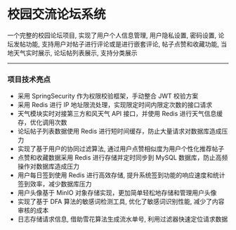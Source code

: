 
# 校园交流论坛系统
一个完整的校园论坛项目, 实现了用户个人信息管理, 用户隐私设置, 密码设置, 论坛发帖功能, 支持用户对帖子进行评论或是进行嵌套评论, 帖子点赞和收藏功能, 当地天气实时展示, 论坛帖列表展示, 支持分类展示
***
### 项目技术亮点
* 采用 SpringSecurity 作为权限校验框架，手动整合 JWT 校验方案
* 采用 Redis 进行 IP 地址限流处理，实现限定时间内限定次数的接口请求
* 天气模块实时对接第三方和风天气 API 接口，并使用 Redis 进行天气信息缓存，优化调用次数
* 论坛帖子列表数据使用 Redis 进行短时间缓存，防止大量请求对数据库造成压力
* 实现了基于用户的协同过滤算法, 通过用户点赞相似度为用户个性化推荐帖子
* 点赞和收藏数据采用 Redis 进行存储并定时同步到 MySQL 数据库，防止高频操作对数据库造成压力
* 用户每日签到使用 Redis 进行高效存储, 提升系统签到功能的响应速度和统计签到效率，减少数据库压力
* 用户头像基于 MinIO 对象存储实现，更加简单轻松地存储和管理用户头像
* 实现了基于 DFA 算法的敏感词检测工具, 优化了敏感词识别性能, 减少了内容审核的成本
* 日志存储请求信息, 借助雪花算法生成流水单号, 利用过滤器快速定位请求数据